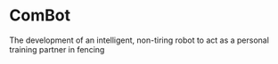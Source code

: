 # ComBot
The development of an intelligent, non-tiring robot to act as a personal training partner in fencing
